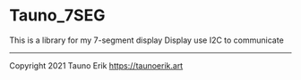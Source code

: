 # Tauno_7SEG

This is a library for my 7-segment display
Display use I2C to communicate

___

Copyright 2021 Tauno Erik https://taunoerik.art
